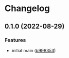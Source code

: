 # Changelog

## 0.1.0 (2022-08-29)


### Features

* initial main ([b998353](https://github.com/dicalj/example-release-please-python/commit/b99835351515e026640be4ad60b1ee19b09245e5))
